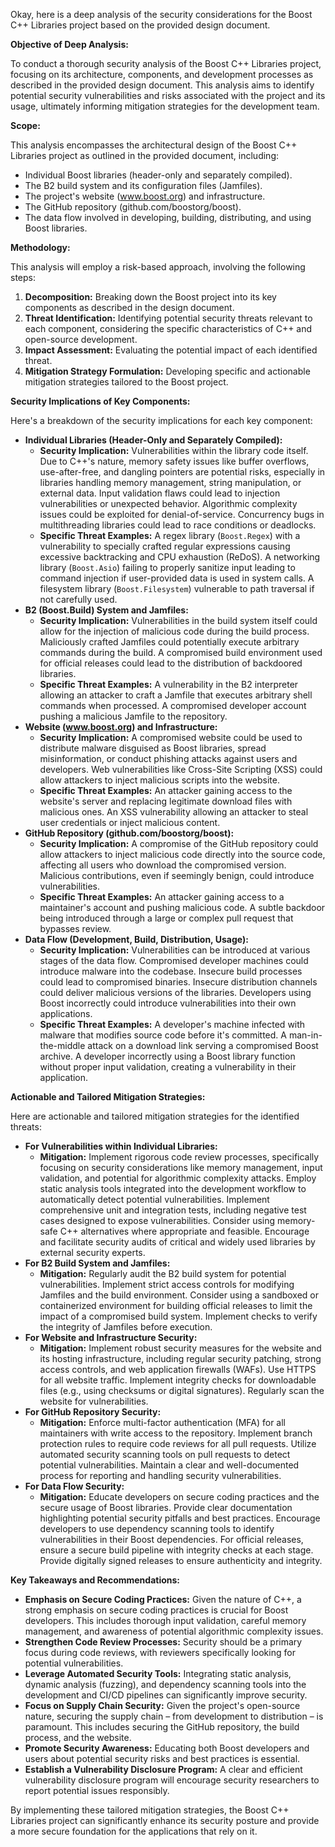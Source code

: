 Okay, here is a deep analysis of the security considerations for the Boost C++ Libraries project based on the provided design document.

**Objective of Deep Analysis:**

To conduct a thorough security analysis of the Boost C++ Libraries project, focusing on its architecture, components, and development processes as described in the provided design document. This analysis aims to identify potential security vulnerabilities and risks associated with the project and its usage, ultimately informing mitigation strategies for the development team.

**Scope:**

This analysis encompasses the architectural design of the Boost C++ Libraries project as outlined in the provided document, including:

*   Individual Boost libraries (header-only and separately compiled).
*   The B2 build system and its configuration files (Jamfiles).
*   The project's website (www.boost.org) and infrastructure.
*   The GitHub repository (github.com/boostorg/boost).
*   The data flow involved in developing, building, distributing, and using Boost libraries.

**Methodology:**

This analysis will employ a risk-based approach, involving the following steps:

1. **Decomposition:** Breaking down the Boost project into its key components as described in the design document.
2. **Threat Identification:** Identifying potential security threats relevant to each component, considering the specific characteristics of C++ and open-source development.
3. **Impact Assessment:** Evaluating the potential impact of each identified threat.
4. **Mitigation Strategy Formulation:** Developing specific and actionable mitigation strategies tailored to the Boost project.

**Security Implications of Key Components:**

Here's a breakdown of the security implications for each key component:

*   **Individual Libraries (Header-Only and Separately Compiled):**
    *   **Security Implication:** Vulnerabilities within the library code itself. Due to C++'s nature, memory safety issues like buffer overflows, use-after-free, and dangling pointers are potential risks, especially in libraries handling memory management, string manipulation, or external data. Input validation flaws could lead to injection vulnerabilities or unexpected behavior. Algorithmic complexity issues could be exploited for denial-of-service. Concurrency bugs in multithreading libraries could lead to race conditions or deadlocks.
    *   **Specific Threat Examples:** A regex library (`Boost.Regex`) with a vulnerability to specially crafted regular expressions causing excessive backtracking and CPU exhaustion (ReDoS). A networking library (`Boost.Asio`) failing to properly sanitize input leading to command injection if user-provided data is used in system calls. A filesystem library (`Boost.Filesystem`) vulnerable to path traversal if not carefully used.
*   **B2 (Boost.Build) System and Jamfiles:**
    *   **Security Implication:** Vulnerabilities in the build system itself could allow for the injection of malicious code during the build process. Maliciously crafted Jamfiles could potentially execute arbitrary commands during the build. A compromised build environment used for official releases could lead to the distribution of backdoored libraries.
    *   **Specific Threat Examples:** A vulnerability in the B2 interpreter allowing an attacker to craft a Jamfile that executes arbitrary shell commands when processed. A compromised developer account pushing a malicious Jamfile to the repository.
*   **Website (www.boost.org) and Infrastructure:**
    *   **Security Implication:** A compromised website could be used to distribute malware disguised as Boost libraries, spread misinformation, or conduct phishing attacks against users and developers. Web vulnerabilities like Cross-Site Scripting (XSS) could allow attackers to inject malicious scripts into the website.
    *   **Specific Threat Examples:** An attacker gaining access to the website's server and replacing legitimate download files with malicious ones. An XSS vulnerability allowing an attacker to steal user credentials or inject malicious content.
*   **GitHub Repository (github.com/boostorg/boost):**
    *   **Security Implication:** A compromise of the GitHub repository could allow attackers to inject malicious code directly into the source code, affecting all users who download the compromised version. Malicious contributions, even if seemingly benign, could introduce vulnerabilities.
    *   **Specific Threat Examples:** An attacker gaining access to a maintainer's account and pushing malicious code. A subtle backdoor being introduced through a large or complex pull request that bypasses review.
*   **Data Flow (Development, Build, Distribution, Usage):**
    *   **Security Implication:**  Vulnerabilities can be introduced at various stages of the data flow. Compromised developer machines could introduce malware into the codebase. Insecure build processes could lead to compromised binaries. Insecure distribution channels could deliver malicious versions of the libraries. Developers using Boost incorrectly could introduce vulnerabilities into their own applications.
    *   **Specific Threat Examples:** A developer's machine infected with malware that modifies source code before it's committed. A man-in-the-middle attack on a download link serving a compromised Boost archive. A developer incorrectly using a Boost library function without proper input validation, creating a vulnerability in their application.

**Actionable and Tailored Mitigation Strategies:**

Here are actionable and tailored mitigation strategies for the identified threats:

*   **For Vulnerabilities within Individual Libraries:**
    *   **Mitigation:** Implement rigorous code review processes, specifically focusing on security considerations like memory management, input validation, and potential for algorithmic complexity attacks. Employ static analysis tools integrated into the development workflow to automatically detect potential vulnerabilities. Implement comprehensive unit and integration tests, including negative test cases designed to expose vulnerabilities. Consider using memory-safe C++ alternatives where appropriate and feasible. Encourage and facilitate security audits of critical and widely used libraries by external security experts.
*   **For B2 Build System and Jamfiles:**
    *   **Mitigation:**  Regularly audit the B2 build system for potential vulnerabilities. Implement strict access controls for modifying Jamfiles and the build environment. Consider using a sandboxed or containerized environment for building official releases to limit the impact of a compromised build system. Implement checks to verify the integrity of Jamfiles before execution.
*   **For Website and Infrastructure Security:**
    *   **Mitigation:** Implement robust security measures for the website and its hosting infrastructure, including regular security patching, strong access controls, and web application firewalls (WAFs). Use HTTPS for all website traffic. Implement integrity checks for downloadable files (e.g., using checksums or digital signatures). Regularly scan the website for vulnerabilities.
*   **For GitHub Repository Security:**
    *   **Mitigation:** Enforce multi-factor authentication (MFA) for all maintainers with write access to the repository. Implement branch protection rules to require code reviews for all pull requests. Utilize automated security scanning tools on pull requests to detect potential vulnerabilities. Maintain a clear and well-documented process for reporting and handling security vulnerabilities.
*   **For Data Flow Security:**
    *   **Mitigation:** Educate developers on secure coding practices and the secure usage of Boost libraries. Provide clear documentation highlighting potential security pitfalls and best practices. Encourage developers to use dependency scanning tools to identify vulnerabilities in their Boost dependencies. For official releases, ensure a secure build pipeline with integrity checks at each stage. Provide digitally signed releases to ensure authenticity and integrity.

**Key Takeaways and Recommendations:**

*   **Emphasis on Secure Coding Practices:** Given the nature of C++, a strong emphasis on secure coding practices is crucial for Boost developers. This includes thorough input validation, careful memory management, and awareness of potential algorithmic complexity issues.
*   **Strengthen Code Review Processes:**  Security should be a primary focus during code reviews, with reviewers specifically looking for potential vulnerabilities.
*   **Leverage Automated Security Tools:** Integrating static analysis, dynamic analysis (fuzzing), and dependency scanning tools into the development and CI/CD pipelines can significantly improve security.
*   **Focus on Supply Chain Security:**  Given the project's open-source nature, securing the supply chain – from development to distribution – is paramount. This includes securing the GitHub repository, the build process, and the website.
*   **Promote Security Awareness:**  Educating both Boost developers and users about potential security risks and best practices is essential.
*   **Establish a Vulnerability Disclosure Program:** A clear and efficient vulnerability disclosure program will encourage security researchers to report potential issues responsibly.

By implementing these tailored mitigation strategies, the Boost C++ Libraries project can significantly enhance its security posture and provide a more secure foundation for the applications that rely on it.